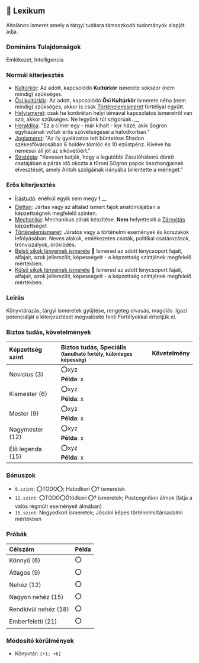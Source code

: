 ## 🔵 Lexikum

Általános ismeret amely a tárgyi tudásra támaszkodó tudományok alapját adja. 

### Domináns Tulajdonságok

Emlékezet, Intelligencia

### Normál kiterjesztés

- [Kultúrkör](../fortelyok.kiemelt/kulturkor.md): Az adott, kapcsolódó **Kultúrkör** ismerete sokszor (nem mindig) szükséges.
- [Ősi kultúrkör](../fortelyok.altalanos/osi_kulturkor.md): Az adott, kapcsolódó **Ősi Kultúrkör** ismerete néha (nem mindig) szükséges, akkor is csak [Történelemismeret](../fortelyok.altalanos/tortenelemismeret.md) fortéllyal együtt.
- [Helyismeret](../fortelyok.kiemelt/helyismeret.md): csak ha konkrétan helyi témával kapcsolatos ismeretről van szó, akkor szükséges. Ne legyünk túl szigorúak.
__
- [Heraldika](../fortelyok.szabad/heraldika.md): "Ez a címer egy - már kihalt - kyr házé, akik Sogron egyházának voltak erős szövetségesei a hatodkorban."
- [Jogismeret](../fortelyok.szabad/jogismeret.md): "Az íly gyalázatos tett büntetése Shadon székesfővárosában 6 holdév tömlőc és 10 ezüstpénz. Kivéve ha nemesúr áll jót az elkövetőért."
- [Stratégia](../fortelyok.szabad/strategia.md): "Kevesen tudják, hogy a legutóbbi Zászlóháború döntő csatájában a párás idő okozta a t0roni S0gron papok összhangjainak elvesztését, amely Antoh szolgáinak irányába billentette a mérleget."

### Erős kiterjesztés

- [Írástudó](../fortelyok.altalanos/irastudo.md): enélkül egyik sem megy ❗
__
- [Élettan](../fortelyok.altalanos/elettan.md): Jártas vagy az általad ismert fajok anatómiájában a képzettségnek megfelelő szinten.
- [Mechanika](../fortelyok.altalanos/mechanika.md): Mechanikus zárak készítése. **Nem** helyettesíti a [Zárnyitás](zarnyitas.md) képzettséget
- [Történelemismeret](../fortelyok.altalanos/tortenelemismeret.md): Járatos vagy a történelmi események és korszakok lefolyásában. Neves alakok, emlékezetes csaták, politikai csatározások, trónviszályok, öröklődés.
- [Belső síkok lényeinek ismerete](../fortelyok.misztikus/belso_sikok_lenyeinek_ismerete.md) 🔁 Ismered az adott lénycsoport fajait, alfajait, azok jellemzőit, képességeit - a képzettség szintjének megfelelő mértékben.
- [Külső síkok lényeinek ismerete](../fortelyok.misztikus/kulso_sikok_lenyeinek_ismerete.md) 🔁 Ismered az adott lénycsoport fajait, alfajait, azok jellemzőit, képességeit - a képzettség szintjének megfelelő mértékben.

### Leírás

Könyvtárazás, tárgyi ismeretek gyűjtése, rengeteg olvasás, magolás. Igazi potenciálját a kiterjesztését megvalósító fenti Fortélyokkal érhetjük el.

### Biztos tudás, követelmények

| Képzettség szint | Biztos tudás, Speciális <br /><sub>(tanulható fortély, különleges  képesség)</sub> | Követelmény |
|:---------------- |:---------------------------------------------------------------------------------- |:-----------:|
| Novícius (3)     | ⭕xyz <br /> **Példa**: x                                                          |             |
| Kismester (6)    | ⭕xyz <br /> **Példa**: x                                                          |             |
| Mester (9)       | ⭕xyz <br /> **Példa**: x                                                          |             |
| Nagymester (12)  | ⭕xyz <br /> **Példa**: x                                                          |             |
| Élő legenda (15) | ⭕xyz <br /> **Példa**: x                                                          |             |

### Bónuszok

- `9.szint`: ⭕TODO⭕; Hatodkori ⭕? ismeretek
- `12.szint`: ⭕TODO⭕Ötödkori ⭕? ismeretek; Postcognition álmok (látja a valós régmúlt eseményeit álmában)
- `15.szint`: Negyedkori ismeretek; Jósolni képes történelmi/társadalmi mértékben

### Próbák

| Célszám              | Példa |
| :------------------- | :---- |
| Könnyű       (6)     | ⭕     |
| Átlagos      (9)     | ⭕     |
| Nehéz        (12)    | ⭕     |
| Nagyon nehéz (15)    | ⭕     |
| Rendkívül nehéz (18) | ⭕     |
| Emberfeletti (21)    | ⭕     |

### Módosító körülmények

- Könyvtár: `[+1; +6]`
